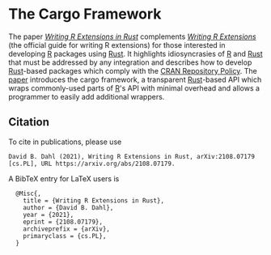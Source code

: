 # The Cargo Framework

The paper [*Writing R Extensions in Rust*](https://raw.githubusercontent.com/dbdahl/cargo-framework/main/cargo/inst/doc/Writing_R_Extensions_in_Rust.pdf)
complements [*Writing R Extensions*](https://cran.r-project.org/doc/manuals/R-exts.html)
(the official guide for writing R extensions) for those interested in developing
[R](https://www.r-project.org/) packages using [Rust](https://www.rust-lang.org/).
It highlights idiosyncrasies of [R](https://www.r-project.org/) and
[Rust](https://www.rust-lang.org/) that must be addressed by any integration and
describes how to develop [Rust](https://www.rust-lang.org/)-based packages which
comply with the [CRAN Repository Policy](https://cran.r-project.org/web/packages/policies.html).
The [paper](https://raw.githubusercontent.com/dbdahl/cargo-framework/main/cargo/inst/doc/Writing_R_Extensions_in_Rust.pdf)
introduces the cargo framework, a transparent
[Rust](https://www.rust-lang.org/)-based API which wraps commonly-used parts of
[R](https://www.r-project.org/)'s API with minimal overhead and allows a
programmer to easily add additional wrappers.

## Citation

To cite in publications, please use

```
David B. Dahl (2021), Writing R Extensions in Rust, arXiv:2108.07179 [cs.PL], URL https://arxiv.org/abs/2108.07179.
```

A BibTeX entry for LaTeX users is

```
  @Misc{,
    title = {Writing R Extensions in Rust},
    author = {David B. Dahl},
    year = {2021},
    eprint = {2108.07179},
    archiveprefix = {arXiv},
    primaryclass = {cs.PL},
  }
```

